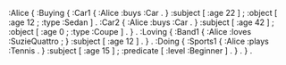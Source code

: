 :Alice {
    :Buying {
        :Car1 {
            :Alice :buys :Car .
        } :subject [ :age 22 ] ;
          :object [ :age 12 ;
                    :type :Sedan ] .
        :Car2 {
            :Alice :buys :Car .
        } :subject [ :age 42 ] ;
          :object [ :age 0 ;
                    :type :Coupe ] .
    } .
    :Loving {
        :Band1 {
            :Alice :loves :SuzieQuattro ;
        } :subject [ :age 12 ] .
    } .
    :Doing {
        :Sports1 {
            :Alice :plays :Tennis .
        } :subject [ :age 15 ] ;
          :predicate [ :level :Beginner ] .
    } .
} .
